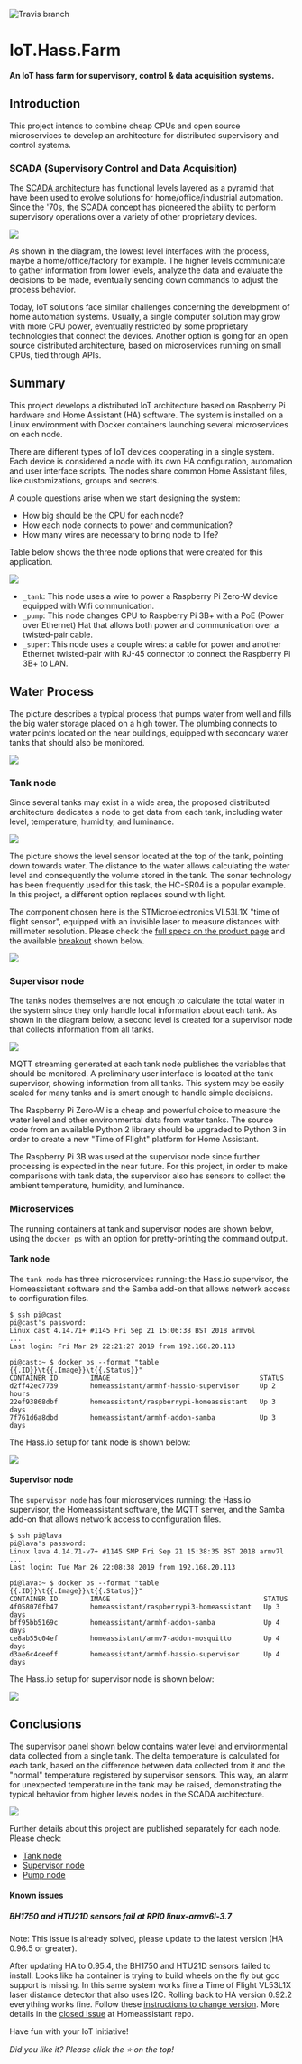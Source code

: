 ![Travis branch](https://api.travis-ci.org/josemotta/IoT.Hass.Farm.svg?branch=master)

# IoT.Hass.Farm

**An IoT hass farm for supervisory, control & data acquisition systems.**

## Introduction

This project intends to combine cheap CPUs and open source microservices to develop an architecture for distributed supervisory and control systems.

### SCADA (Supervisory Control and Data Acquisition)

The [SCADA architecture](https://en.wikipedia.org/wiki/SCADA) has functional levels layered as a pyramid that have been used to evolve solutions for home/office/industrial automation. Since the '70s, the SCADA concept has pioneered the ability to perform supervisory operations over a variety of other proprietary devices. 

![](https://i.imgur.com/dO70VcW.jpg)

As shown in the diagram, the lowest level interfaces with the process, maybe a home/office/factory for example.  The higher levels communicate to gather information from lower levels, analyze the data and evaluate the decisions to be made, eventually sending down commands to adjust the process behavior.

Today, IoT solutions face similar challenges concerning the development of home automation systems. Usually, a single computer solution may grow with more CPU power, eventually restricted by some proprietary technologies that connect the devices. Another option is going for an open source distributed architecture, based on microservices running on small CPUs, tied through APIs. 

## Summary

This project develops a distributed IoT architecture based on Raspberry Pi hardware and Home Assistant (HA) software. The system is installed on a Linux environment with Docker containers launching several microservices on each node.

There are different types of IoT devices cooperating in a single system. Each device is considered a node with its own HA configuration, automation and user interface scripts. The nodes share common Home Assistant files, like customizations, groups and secrets. 

A couple questions arise when we start designing the system:

- How big should be the CPU for each node?
- How each node connects to power and communication?
- How many wires are necessary to bring node to life?

Table below shows the three node options that were created for this application.

![](https://i.imgur.com/8XzDA8M.png)

- `_tank`: This node uses a wire to power a Raspberry Pi Zero-W device equipped with Wifi communication.
- `_pump`: This node changes CPU to Raspberry Pi 3B+ with a PoE (Power over Ethernet) Hat that allows both power and communication over a twisted-pair cable.
- `_super`: This node uses a couple wires: a cable for power and another Ethernet twisted-pair with RJ-45 connector to connect the Raspberry Pi 3B+ to LAN. 

## Water Process

The picture describes a typical process that pumps water from well and fills the big water storage placed on a high tower. The plumbing connects to water points located on the near buildings, equipped with secondary water tanks that should also be monitored.

![](https://i.imgur.com/4fRKJ5g.jpg)

### Tank node

Since several tanks may exist in a wide area, the proposed distributed architecture dedicates a node to get data from each tank, including water level, temperature, humidity, and luminance. 

![](https://i.imgur.com/V5eEZaI.jpg)

The picture shows the level sensor located at the top of the tank, pointing down towards water. The distance to the water allows calculating the water level and consequently the volume stored in the tank. The sonar technology has been frequently used for this task, the HC-SR04 is a popular example. In this project, a different option replaces sound with light.

The component chosen here is the STMicroelectronics VL53L1X "time of flight sensor", equipped with an invisible laser to measure distances with millimeter resolution. Please check the [full specs on the product page](https://www.st.com/en/imaging-and-photonics-solutions/vl53l1x.html) and the available [breakout](https://www.sparkfun.com/products/14722) shown below.

![](https://i.imgur.com/csxnBtA.jpg)

### Supervisor node

The tanks nodes themselves are not enough to calculate the total water in the system since they only handle local information about each tank. As shown in the diagram below, a second level is created for a supervisor node that collects information from all tanks.

![](https://i.imgur.com/E2FPbNT.jpg)

MQTT streaming generated at each tank node publishes the variables that should be monitored. A preliminary user interface is located at the tank supervisor, showing information from all tanks. This system may be easily scaled for many tanks and is smart enough to handle simple decisions.

The Raspberry Pi Zero-W is a cheap and powerful choice to measure the water level and other environmental data from water tanks. The source code from an available Python 2 library should be upgraded to Python 3 in order to create a new "Time of Flight" platform for Home Assistant.

The Raspberry Pi 3B was used at the supervisor node since further processing is expected in the near future. For this project, in order to make comparisons with tank data, the supervisor also has sensors to collect the ambient temperature, humidity, and luminance.

### Microservices

The running containers at tank and supervisor nodes are shown below, using the `docker ps` with an option for pretty-printing the command output.

#### Tank node

The `tank node` has three microservices running: the Hass.io supervisor, the Homeassistant software and the Samba add-on that allows network access to configuration files.

```
$ ssh pi@cast
pi@cast's password:
Linux cast 4.14.71+ #1145 Fri Sep 21 15:06:38 BST 2018 armv6l
...
Last login: Fri Mar 29 22:21:27 2019 from 192.168.20.113

pi@cast:~ $ docker ps --format "table {{.ID}}\t{{.Image}}\t{{.Status}}"
CONTAINER ID        IMAGE                                     STATUS
d2ff42ec7739        homeassistant/armhf-hassio-supervisor     Up 2 hours
22ef93868dbf        homeassistant/raspberrypi-homeassistant   Up 3 days
7f761d6a8dbd        homeassistant/armhf-addon-samba           Up 3 days
```
The Hass.io setup for tank node is shown below:

![](https://i.imgur.com/KssPfcg.jpg)

#### Supervisor node

The `supervisor node` has four microservices running: the Hass.io supervisor, the Homeassistant software, the MQTT server, and the Samba add-on that allows network access to configuration files. 

```
$ ssh pi@lava
pi@lava's password:
Linux lava 4.14.71-v7+ #1145 SMP Fri Sep 21 15:38:35 BST 2018 armv7l
...
Last login: Tue Mar 26 22:08:38 2019 from 192.168.20.113

pi@lava:~ $ docker ps --format "table {{.ID}}\t{{.Image}}\t{{.Status}}"
CONTAINER ID        IMAGE                                      STATUS
4f058070fb47        homeassistant/raspberrypi3-homeassistant   Up 3 days
bff95bb5169c        homeassistant/armhf-addon-samba            Up 4 days
ce8ab55c04ef        homeassistant/armv7-addon-mosquitto        Up 4 days
d3ae6c4ceeff        homeassistant/armhf-hassio-supervisor      Up 4 days
```

The Hass.io setup for supervisor node is shown below:

![](https://i.imgur.com/tjMK9EV.jpg)

## Conclusions

The supervisor panel shown below contains water level and environmental data collected from a single tank. The delta temperature is calculated for each tank, based on the difference between data collected from it and the "normal" temperature registered by supervisor sensors. This way, an alarm for unexpected temperature in the tank may be raised, demonstrating the typical behavior from higher levels nodes in the SCADA architecture.  

![](https://i.imgur.com/no17Gds.jpg)

Further details about this project are published separately for each node. Please check:

- [Tank node](https://github.com/josemotta/IoT.Hass.Farm/tree/master/_tank)
- [Supervisor node](https://github.com/josemotta/IoT.Hass.Farm/tree/master/_super)
- [Pump node](https://github.com/josemotta/IoT.Hass.Farm/tree/master/_pump)

#### Known issues

##### BH1750 and HTU21D sensors fail at RPI0 linux-armv6l-3.7

Note: This issue is already solved, please update to the latest version (HA 0.96.5 or greater).

After updating HA to 0.95.4, the BH1750 and HTU21D sensors failed to install. Looks like ha container is trying to build wheels on the fly but gcc support is missing. In this same system works fine a Time of Flight VL53L1X laser distance detector that also uses I2C. Rolling back to HA version 0.92.2 everything works fine. Follow these [instructions to change version](https://community.home-assistant.io/t/0-86-1-broke-virtually-everything/94218/17?u=hads514). More details in the [closed issue](https://github.com/home-assistant/home-assistant/issues/24926 "BH1750 and HTU21D sensors fail at RPI0 linux-armv6l-3.7 #24926") at Homeassistant repo.

Have fun with your IoT initiative!

*Did you like it? Please click the :star: on the top!*